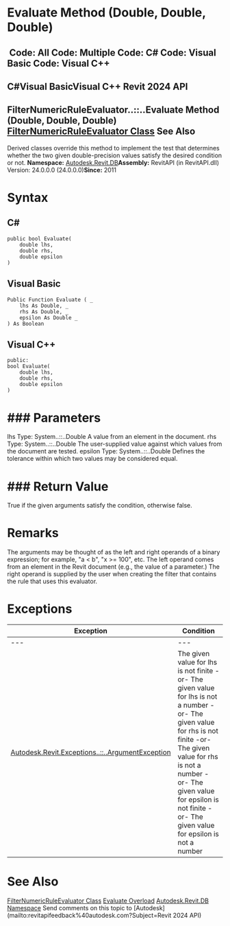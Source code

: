 # Evaluate Method (Double, Double, Double)

﻿
 Code: All Code: Multiple Code: C# Code: Visual Basic Code: Visual C++   
---  
C#Visual BasicVisual C++
Revit 2024 API  
---  
FilterNumericRuleEvaluator..::..Evaluate Method (Double, Double, Double)  
[FilterNumericRuleEvaluator Class](1f1a96bb-5f00-1a24-8c03-6984c88672b9.md "FilterNumericRuleEvaluator Class") See Also  
---  
Derived classes override this method to implement the test that determines whether the two given double-precision values satisfy the desired condition or not. 
**Namespace:** [Autodesk.Revit.DB](87546ba7-461b-c646-cbb1-2cb8f5bff8b2.md "Autodesk.Revit.DB Namespace")**Assembly:** RevitAPI (in RevitAPI.dll) Version: 24.0.0.0 (24.0.0.0)**Since:** 2011 
# Syntax
C#  
---  
```text
public bool Evaluate(
	double lhs,
	double rhs,
	double epsilon
)
```
  
Visual Basic  
---  
```text
Public Function Evaluate ( _
	lhs As Double, _
	rhs As Double, _
	epsilon As Double _
) As Boolean
```
  
Visual C++  
---  
```text
public:
bool Evaluate(
	double lhs, 
	double rhs, 
	double epsilon
)
```
  
# ### Parameters
lhs
    Type: System..::..Double A value from an element in the document. 
rhs
    Type: System..::..Double The user-supplied value against which values from the document are tested. 
epsilon
    Type: System..::..Double Defines the tolerance within which two values may be considered equal. 
# ### Return Value
True if the given arguments satisfy the condition, otherwise false. 
# Remarks
The arguments may be thought of as the left and right operands of a binary expression; for example, "a < b", "x >= 100", etc. The left operand comes from an element in the Revit document (e.g., the value of a parameter.) The right operand is supplied by the user when creating the filter that contains the rule that uses this evaluator. 
# Exceptions
| Exception | Condition |
| --- | --- |
| --- | --- |
| [Autodesk.Revit.Exceptions..::..ArgumentException](2e6e4206-97a8-dd4b-df5d-4269f4bb6088.md "ArgumentException Class") | The given value for lhs is not finite -or- The given value for lhs is not a number -or- The given value for rhs is not finite -or- The given value for rhs is not a number -or- The given value for epsilon is not finite -or- The given value for epsilon is not a number |

# See Also
[FilterNumericRuleEvaluator Class](1f1a96bb-5f00-1a24-8c03-6984c88672b9.md "FilterNumericRuleEvaluator Class")
[Evaluate Overload](2b8a81e5-aacb-22d8-540d-c0239c6491d8.md "Evaluate Method")
[Autodesk.Revit.DB Namespace](87546ba7-461b-c646-cbb1-2cb8f5bff8b2.md "Autodesk.Revit.DB Namespace")
Send comments on this topic to [Autodesk](mailto:revitapifeedback%40autodesk.com?Subject=Revit 2024 API)